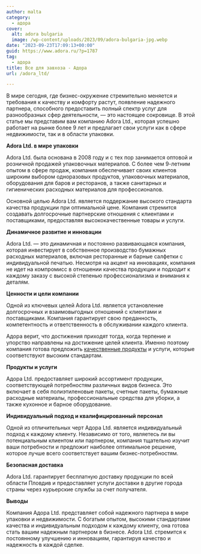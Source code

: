 ```yaml
---
author: malta
category:
  - адора
cover:
  alt: adora bulgaria
  image: /wp-content/uploads/2023/09/adora-bulgaria-jpg.webp
date: "2023-09-23T17:09:13+00:00"
guid: https://www.adora.ru/?p=1787
tag:
  - адора
title: Все для завхоза - Адора
url: /adora_ltd/

---
```

В мире сегодня, где бизнес-окружение стремительно меняется и требования к качеству и комфорту растут, появление надежного партнера, способного предоставить полный спектр услуг для разнообразных сфер деятельности, — это настоящее сокровище. В этой статье мы представим вам компанию Adora Ltd., которая успешно работает на рынке более 9 лет и предлагает свои услуги как в сфере недвижимости, так и в области упаковки.

**Adora Ltd. в мире упаковки**

Adora Ltd. была основана в 2008 году и с тех пор занимается оптовой и розничной продажей упаковочных материалов. С более чем 9-летним опытом в сфере продаж, компания обеспечивает своих клиентов широким выбором одноразовых продуктов, упаковочных материалов, оборудования для баров и ресторанов, а также санитарных и гигиенических расходных материалов для профессионалов.

Основной целью Adora Ltd. является поддержание высокого стандарта качества продукции при оптимальной цене. Компания стремится создавать долгосрочные партнерские отношения с клиентами и поставщиками, предоставляя высококачественные товары и услуги.

**Динамичное развитие и инновации**

Adora Ltd. — это динамичная и постоянно развивающаяся компания, которая инвестирует в собственное производство бумажных расходных материалов, включая ресторанные и барные салфетки с индивидуальной печатью. Несмотря на акцент на инновациях, компания не идет на компромисс в отношении качества продукции и подходит к каждому заказу с высокой степенью профессионализма и внимания к деталям.

**Ценности и цели компании**

Одной из ключевых целей Adora Ltd. является установление долгосрочных и взаимовыгодных отношений с клиентами и поставщиками. Компания гарантирует свою преданность, компетентность и ответственность в обслуживании каждого клиента.

Адора верит, что достижения приходят тогда, когда терпение и упорство направлены на достижение целей клиента. Именно поэтому компания готова предложить [качественные продукты](https://market.yandex.ru/product--rakovina-roca-adora-327203/13178521/spec?sku=101649792733&uniqueId=47331737&cpa=1) и услуги, которые соответствуют высоким стандартам.

**Продукты и услуги**

Адора Ltd. предоставляет широкий ассортимент продукции, соответствующей потребностям различных видов бизнеса. Это включает в себя полиэтиленовые пакеты, счетные пакеты, бумажные расходные материалы, профессиональные средства для уборки, а также кухонное и барное оборудование.

**Индивидуальный подход и квалифицированный персонал**

Одной из отличительных черт Адора Ltd. является индивидуальный подход к каждому клиенту. Независимо от того, являетесь ли вы потенциальным клиентом или партнером, компания тщательно изучит ваши потребности и предложит наиболее оптимальное решение, которое лучше всего соответствует вашим бизнес-потребностям.

**Безопасная доставка**

Adora Ltd. гарантирует бесплатную доставку продукции по всей области Пловдив и предоставляет услуги доставки в другие города страны через курьерские службы за счет получателя.

**Выводы**

Компания Адора Ltd. представляет собой надежного партнера в мире упаковки и недвижимости. С богатым опытом, высокими стандартами качества и индивидуальным подходом к каждому клиенту, она готова стать вашим надежным партнером в бизнесе. Adora Ltd. стремится к постоянному улучшению и инновациям, гарантируя качество и надежность в каждой сделке.
